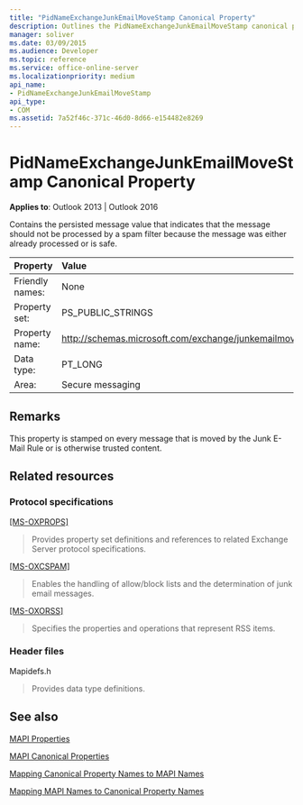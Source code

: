 ```yaml
---
title: "PidNameExchangeJunkEmailMoveStamp Canonical Property"
description: Outlines the PidNameExchangeJunkEmailMoveStamp canonical property, which is stamped on every message that is moved by the Junk E-Mail Rule or is trusted.
manager: soliver
ms.date: 03/09/2015
ms.audience: Developer
ms.topic: reference
ms.service: office-online-server
ms.localizationpriority: medium
api_name:
- PidNameExchangeJunkEmailMoveStamp
api_type:
- COM
ms.assetid: 7a52f46c-371c-46d0-8d66-e154482e8269
---
```


# PidNameExchangeJunkEmailMoveStamp Canonical Property

  
  
**Applies to**: Outlook 2013 | Outlook 2016 
  
Contains the persisted message value that indicates that the message should not be processed by a spam filter because the message was either already processed or is safe.
  
|Property |Value |
|:-----|:-----|
|Friendly names:  <br/> |None  <br/> |
|Property set:  <br/> |PS_PUBLIC_STRINGS  <br/> |
|Property name:  <br/> |http://schemas.microsoft.com/exchange/junkemailmovestamp  <br/> |
|Data type:  <br/> |PT_LONG  <br/> |
|Area:  <br/> |Secure messaging  <br/> |
   
## Remarks

This property is stamped on every message that is moved by the Junk E-Mail Rule or is otherwise trusted content.
  
## Related resources

### Protocol specifications

[[MS-OXPROPS]](https://msdn.microsoft.com/library/f6ab1613-aefe-447d-a49c-18217230b148%28Office.15%29.aspx)
  
> Provides property set definitions and references to related Exchange Server protocol specifications.
    
[[MS-OXCSPAM]](https://msdn.microsoft.com/library/522f8587-4aed-4cd6-831b-40bd87862189%28Office.15%29.aspx)
  
> Enables the handling of allow/block lists and the determination of junk email messages.
    
[[MS-OXORSS]](https://msdn.microsoft.com/library/53bc9634-0040-4b5a-aecd-29781d826009%28Office.15%29.aspx)
  
> Specifies the properties and operations that represent RSS items.
    
### Header files

Mapidefs.h
  
> Provides data type definitions.
    
## See also



[MAPI Properties](mapi-properties.md)
  
[MAPI Canonical Properties](mapi-canonical-properties.md)
  
[Mapping Canonical Property Names to MAPI Names](mapping-canonical-property-names-to-mapi-names.md)
  
[Mapping MAPI Names to Canonical Property Names](mapping-mapi-names-to-canonical-property-names.md)

